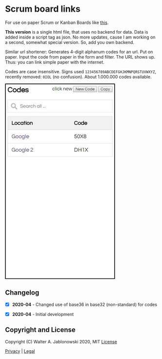 # Scrum board links

For use on paper Scrum or Kanban Boards like [this](https://en.wikipedia.org/wiki/Scrum_(software_development)#Sprint_backlog).

**This version** is a single html file, that uses no backend for data. Data is added inside a script tag as json. No more updates, cause I am working on a second, somewhat special version. So, add you own backend.

Similar url shortener: Generates 4-digit alphanum codes for an url. Put on paper. Input the code from paper in the form and filter. The URL shows up. Thus: you can link simple paper with the internet.

Codes are case insensitive. Signs used `123456789ABCDEFGHJKMNPQRSTUVWXYZ`, recently removed: `0IOL` (no confusion). About 1.000.000 codes available.

![displ.png](img/displ.jpg?raw=true "Sample")


## Changelog

* [x] **2020-04** - Changed use of base36 in base32 (non-standard) for codes
* [x] **2020-04** - Initial development


## Copyright and License

Copyright (C) Walter A. Jablonowski 2020, MIT [License](LICENSE)

[Privacy](https://walter-a-jablonowski.github.io/privacy.html) | [Legal](https://walter-a-jablonowski.github.io/imprint.html)
